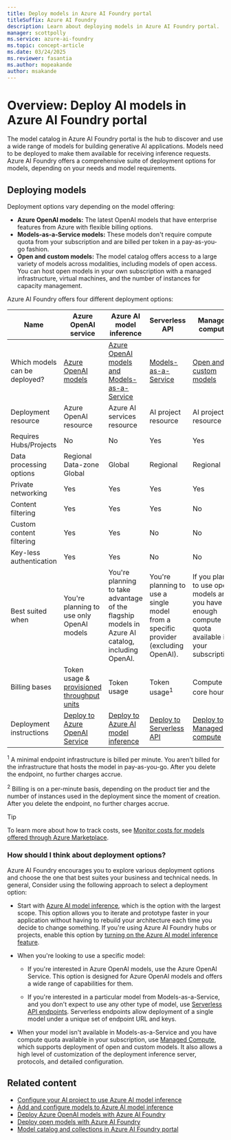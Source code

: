 ```yaml
---
title: Deploy models in Azure AI Foundry portal
titleSuffix: Azure AI Foundry
description: Learn about deploying models in Azure AI Foundry portal.
manager: scottpolly
ms.service: azure-ai-foundry
ms.topic: concept-article
ms.date: 03/24/2025
ms.reviewer: fasantia
ms.author: mopeakande
author: msakande
---
```


# Overview: Deploy AI models in Azure AI Foundry portal

The model catalog in Azure AI Foundry portal is the hub to discover and use a wide range of models for building generative AI applications. Models need to be deployed to make them available for receiving inference requests. Azure AI Foundry offers a comprehensive suite of deployment options for models, depending on your needs and model requirements.

## Deploying models

Deployment options vary depending on the model offering:

* **Azure OpenAI models:** The latest OpenAI models that have enterprise features from Azure with flexible billing options.
* **Models-as-a-Service models:** These models don't require compute quota from your subscription and are billed per token in a pay-as-you-go fashion. 
* **Open and custom models:** The model catalog offers access to a large variety of models across modalities, including models of open access. You can host open models in your own subscription with a managed infrastructure, virtual machines, and the number of instances for capacity management.

Azure AI Foundry offers four different deployment options:

|Name                           | Azure OpenAI service | Azure AI model inference | Serverless API | Managed compute |
|-------------------------------|----------------------|-------------------|----------------|-----------------|
| Which models can be deployed? | [Azure OpenAI models](../../ai-services/openai/concepts/models.md)        | [Azure OpenAI models and Models-as-a-Service](../../ai-foundry/model-inference/concepts/models.md) | [Models-as-a-Service](../how-to/model-catalog-overview.md#content-safety-for-models-deployed-via-serverless-apis) | [Open and custom models](../how-to/model-catalog-overview.md#availability-of-models-for-deployment-as-managed-compute) |
| Deployment resource           | Azure OpenAI resource | Azure AI services resource | AI project resource | AI project resource |
| Requires Hubs/Projects        | No | No | Yes | Yes |
| Data processing options       | Regional <br /> Data-zone  <br /> Global | Global | Regional | Regional |
| Private networking            | Yes | Yes | Yes | Yes |
| Content filtering             | Yes | Yes | Yes | No  |
| Custom content filtering      | Yes | Yes | No  | No  |
| Key-less authentication       | Yes | Yes | No  | No  |
| Best suited when              | You're planning to use only OpenAI models | You're planning to take advantage of the flagship models in Azure AI catalog, including OpenAI. | You're planning to use a single model from a specific provider (excluding OpenAI). | If you plan to use open models and you have enough compute quota available in your subscription. |
| Billing bases                 | Token usage & [provisioned throughput units](../../ai-services/openai/concepts/provisioned-throughput.md)        | Token usage       | Token usage<sup>1</sup>      | Compute core hours<sup>2</sup> |
| Deployment instructions       | [Deploy to Azure OpenAI Service](../how-to/deploy-models-openai.md) | [Deploy to Azure AI model inference](../model-inference/how-to/create-model-deployments.md) | [Deploy to Serverless API](../how-to/deploy-models-serverless.md) | [Deploy to Managed compute](../how-to/deploy-models-managed.md) |

<sup>1</sup> A minimal endpoint infrastructure is billed per minute. You aren't billed for the infrastructure that hosts the model in pay-as-you-go. After you delete the endpoint, no further charges accrue.

<sup>2</sup> Billing is on a per-minute basis, depending on the product tier and the number of instances used in the deployment since the moment of creation. After you delete the endpoint, no further charges accrue.

> [!TIP]
> To learn more about how to track costs, see [Monitor costs for models offered through Azure Marketplace](../how-to/costs-plan-manage.md#monitor-costs-for-models-offered-through-the-azure-marketplace).

### How should I think about deployment options?

Azure AI Foundry encourages you to explore various deployment options and choose the one that best suites your business and technical needs. In general, Consider using the following approach to select a deployment option:

* Start with [Azure AI model inference](../../ai-foundry/model-inference/overview.md), which is the option with the largest scope. This option allows you to iterate and prototype faster in your application without having to rebuild your architecture each time you decide to change something. If you're using Azure AI Foundry hubs or projects, enable this option by [turning on the Azure AI model inference feature](../model-inference/how-to/quickstart-ai-project.md#configure-the-project-to-use-azure-ai-model-inference).

* When you're looking to use a specific model:

   * If you're interested in Azure OpenAI models, use the Azure OpenAI Service. This option is designed for Azure OpenAI models and offers a wide range of capabilities for them.

   * If you're interested in a particular model from Models-as-a-Service, and you don't expect to use any other type of model, use [Serverless API endpoints](../how-to/deploy-models-serverless.md). Serverless endpoints allow deployment of a single model under a unique set of endpoint URL and keys.

* When your model isn't available in Models-as-a-Service and you have compute quota available in your subscription, use [Managed Compute](../how-to/deploy-models-managed.md), which supports deployment of open and custom models. It also allows a high level of customization of the deployment inference server, protocols, and detailed configuration.


## Related content

* [Configure your AI project to use Azure AI model inference](../../ai-foundry/model-inference/how-to/quickstart-ai-project.md)
* [Add and configure models to Azure AI model inference](../model-inference/how-to/create-model-deployments.md)
* [Deploy Azure OpenAI models with Azure AI Foundry](../how-to/deploy-models-openai.md)
* [Deploy open models with Azure AI Foundry](../how-to/deploy-models-managed.md)
* [Model catalog and collections in Azure AI Foundry portal](../how-to/model-catalog-overview.md)
